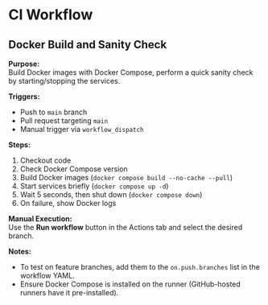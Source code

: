 # CI Workflow

## Docker Build and Sanity Check

**Purpose:**  
Build Docker images with Docker Compose, perform a quick sanity check by starting/stopping the services.

**Triggers:**  
- Push to `main` branch  
- Pull request targeting `main`  
- Manual trigger via `workflow_dispatch`

**Steps:**  
1. Checkout code  
2. Check Docker Compose version  
3. Build Docker images (`docker compose build --no-cache --pull`)  
4. Start services briefly (`docker compose up -d`)  
5. Wait 5 seconds, then shut down (`docker compose down`)  
6. On failure, show Docker logs  

**Manual Execution:**  
Use the **Run workflow** button in the Actions tab and select the desired branch.

**Notes:**  
- To test on feature branches, add them to the `on.push.branches` list in the workflow YAML.  
- Ensure Docker Compose is installed on the runner (GitHub-hosted runners have it pre-installed).
